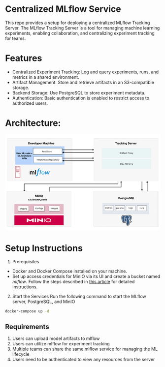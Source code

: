 # Centralized MLflow Service
This repo provides a setup for deploying a centralized MLflow Tracking Server. The MLflow Tracking Server is a tool for managing machine learning experiments, enabling collaboration, and centralizing experiment tracking for teams.

# Features
- Centralized Experiment Tracking: Log and query experiments, runs, and metrics in a shared environment.
- Artifact Management: Store and retrieve artifacts in an S3-compatible storage.
- Backend Storage: Use PostgreSQL to store experiment metadata.
- Authentication: Basic authentication is enabled to restrict access to authorized users.

# Architecture:
![Architecture Diagram](docs/architecture.png)

# Setup Instructions
1. Prerequisites
- Docker and Docker Compose installed on your machine.
- Set up access credentials for MinIO via its UI and create a bucket named *mlflow*. Follow the steps described in [this article](https://blog.min.io/setting-up-a-development-machine-with-mlflow-and-minio/) for detailed instructions.
2. Start the Services
Run the following command to start the MLflow server, PostgreSQL, and MinIO
```bash
docker-compose up -d
```

## Requirements
1. Users can upload model artifacts to mlflow
1. Users can utilize mlflow for experiment tracking
1. Multiple teams can share the same mlflow service for managing the ML lifecycle
1. Users need to be authenticated to view any resources from the server
